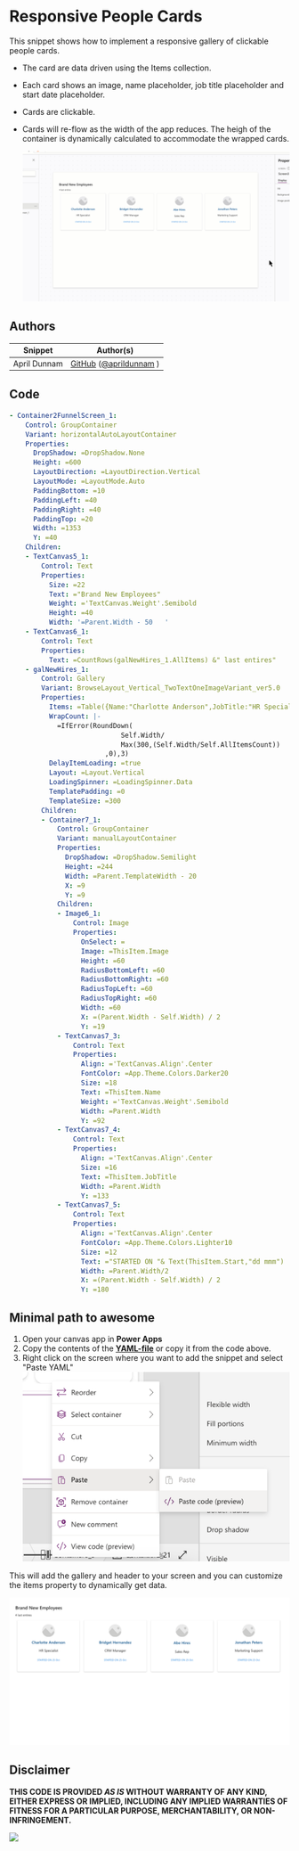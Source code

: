 # Responsive People Cards

This snippet shows how to implement a responsive gallery of clickable people cards.

- The card are data driven using the Items collection.

- Each card shows an image, name placeholder, job title placeholder and start date placeholder.

- Cards are clickable.

- Cards will re-flow as the width of the app reduces. The heigh of the container is dynamically calculated to accommodate the wrapped cards.

   ![Responsive Cards Demo](./assets/PeopleCardYAML.gif)

## Authors

Snippet|Author(s)
--------|---------
April Dunnam | [GitHub](https://github.com/aprildunnam) ([@aprildunnam](https://www.twitter.com/aprildunnam) )

## Code

```yaml
- Container2FunnelScreen_1:
    Control: GroupContainer
    Variant: horizontalAutoLayoutContainer
    Properties:
      DropShadow: =DropShadow.None
      Height: =600
      LayoutDirection: =LayoutDirection.Vertical
      LayoutMode: =LayoutMode.Auto
      PaddingBottom: =10
      PaddingLeft: =40
      PaddingRight: =40
      PaddingTop: =20
      Width: =1353
      Y: =40
    Children:
    - TextCanvas5_1:
        Control: Text
        Properties:
          Size: =22
          Text: ="Brand New Employees"
          Weight: ='TextCanvas.Weight'.Semibold
          Height: =40
          Width: '=Parent.Width - 50   '
    - TextCanvas6_1:
        Control: Text
        Properties:
          Text: =CountRows(galNewHires_1.AllItems) &" last entires"
    - galNewHires_1:
        Control: Gallery
        Variant: BrowseLayout_Vertical_TwoTextOneImageVariant_ver5.0
        Properties:
          Items: =Table({Name:"Charlotte Anderson",JobTitle:"HR Specialist", Start:Today(),Image:SampleImage},{Name:"Bridget Hernandez",JobTitle:"CRM Manager", Start:Today(),Image:SampleImage}, {Name:"Abe Hires",JobTitle:"Sales Rep", Start:Today(),Image:SampleImage},{Name:"Jonathan Peters",JobTitle:"Marketing Support", Start:Today(),Image:SampleImage})
          WrapCount: |-
            =IfError(RoundDown(
                            Self.Width/
                            Max(300,(Self.Width/Self.AllItemsCount))
                        ,0),3)
          DelayItemLoading: =true
          Layout: =Layout.Vertical
          LoadingSpinner: =LoadingSpinner.Data
          TemplatePadding: =0
          TemplateSize: =300
        Children:
        - Container7_1:
            Control: GroupContainer
            Variant: manualLayoutContainer
            Properties:
              DropShadow: =DropShadow.Semilight
              Height: =244
              Width: =Parent.TemplateWidth - 20
              X: =9
              Y: =9
            Children:
            - Image6_1:
                Control: Image
                Properties:
                  OnSelect: =
                  Image: =ThisItem.Image
                  Height: =60
                  RadiusBottomLeft: =60
                  RadiusBottomRight: =60
                  RadiusTopLeft: =60
                  RadiusTopRight: =60
                  Width: =60
                  X: =(Parent.Width - Self.Width) / 2
                  Y: =19
            - TextCanvas7_3:
                Control: Text
                Properties:
                  Align: ='TextCanvas.Align'.Center
                  FontColor: =App.Theme.Colors.Darker20
                  Size: =18
                  Text: =ThisItem.Name
                  Weight: ='TextCanvas.Weight'.Semibold
                  Width: =Parent.Width
                  Y: =92
            - TextCanvas7_4:
                Control: Text
                Properties:
                  Align: ='TextCanvas.Align'.Center
                  Size: =16
                  Text: =ThisItem.JobTitle
                  Width: =Parent.Width
                  Y: =133
            - TextCanvas7_5:
                Control: Text
                Properties:
                  Align: ='TextCanvas.Align'.Center
                  FontColor: =App.Theme.Colors.Lighter10
                  Size: =12
                  Text: ="STARTED ON "& Text(ThisItem.Start,"dd mmm")
                  Width: =Parent.Width/2
                  X: =(Parent.Width - Self.Width) / 2
                  Y: =180
```

## Minimal path to awesome

1. Open your canvas app in **Power Apps**
1. Copy the contents of the **[YAML-file](./source/peoplecard.pa.yaml)** or copy it from the code above.
1. Right click on the screen where you want to add the snippet and select "Paste YAML"
![View of the paste code button](./assets/pastecode.png)

This will add the gallery and header to your screen and you can customize the items property to dynamically get data.

![View of the pasted containers](./assets/thumbnail.png)

## Disclaimer

**THIS CODE IS PROVIDED *AS IS* WITHOUT WARRANTY OF ANY KIND, EITHER EXPRESS OR IMPLIED, INCLUDING ANY IMPLIED WARRANTIES OF FITNESS FOR A PARTICULAR PURPOSE, MERCHANTABILITY, OR NON-INFRINGEMENT.**

<img src="https://m365-visitor-stats.azurewebsites.net/powerplatform-snippets/power-apps/responsive-people-cards-gallery" aria-hidden="true" />
